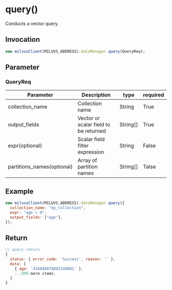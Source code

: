 # query()

Conducts a vector query.

## Invocation

```javascript
new milvusClient(MILUVS_ADDRESS).dataManager.query(QueryReq);
```

## Parameter

### QueryReq

| Parameter                  | Description                           | type     | required |
| -------------------------- | ------------------------------------- | -------- | -------- |
| collection_name            | Collection name                       | String   | True     |
| output_fields              | Vector or scalar field to be returned | String[] | True     |
| expr(optional)             | Scalar field filter expression        | String   | False    |
| partitions_names(optional) | Array of partition names              | String[] | Talse    |

## Example

```javascript
new milvusClient(MILUVS_ADDRESS).dataManager.query({
  collection_name: "my_collection",
  expr: "age > 0",
  output_fields: ["age"],
});
```

## Return

```javascript
// query return
{
  status: { error_code: 'Success', reason: '' },
  data: [
    { age: '434848878802248081' },
    ...999 more items,
  ]
}
```

